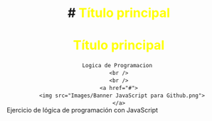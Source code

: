 <div align="center">
  <h1 align="center">
  # <span style="color: yellow;">Título principal</span><h1><span style="color: yellow;">Título principal</span></h1
    
    Logica de Programacion 
    <br />
    <br />
    <a href="#">
      <img src="Images/Banner JavaScript para Github.png">
    </a>
  </h1>
</div>
Ejercicio de lógica de programación con JavaScript
